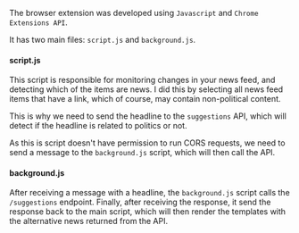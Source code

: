The browser extension was developed using `Javascript` and `Chrome Extensions API`.

It has two main files: `script.js` and `background.js`.

#### script.js

This script is responsible for monitoring changes in your news feed, and detecting which of the items are news.
I did this by selecting all news feed items that have a link, which of course, may contain non-political content. 

This is why we need to send the headline to the `suggestions` API, which will detect if the headline is related to politics or not.

As this is script doesn't have permission to run CORS requests, we need to send a message to the `background.js` script, which will then call the API.

#### background.js

After receiving a message with a headline, the `background.js` script calls the `/suggestions` endpoint. Finally, after receiving the response, it send the response back to the main script, which will then render the templates with the alternative news returned from the API.
